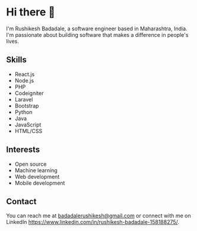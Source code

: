 # Hi there 👋

I'm Rushikesh Badadale, a software engineer based in Maharashtra, India. I'm passionate about building software that makes a difference in people's lives.

## Skills
- React.js
- Node.js
- PHP
- Codeigniter
- Laravel
- Bootstrap
- Python
- Java
- JavaScript
- HTML/CSS

## Interests

- Open source
- Machine learning
- Web development
- Mobile development

## Contact

You can reach me at badadalerushikesh@gmail.com or connect with me on LinkedIn https://www.linkedin.com/in/rushikesh-badadale-158188275/.
